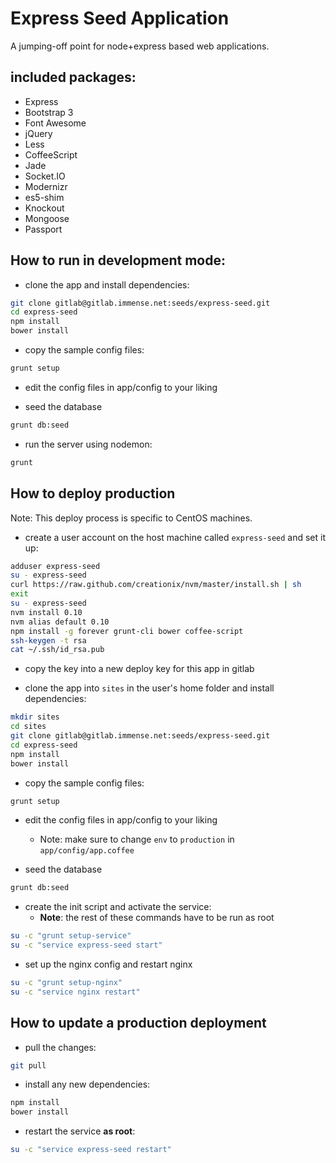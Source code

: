 # Express Seed Application

A jumping-off point for node+express based web applications.

## included packages:

* Express
* Bootstrap 3
* Font Awesome
* jQuery
* Less
* CoffeeScript
* Jade
* Socket.IO
* Modernizr
* es5-shim
* Knockout
* Mongoose
* Passport

## How to run in development mode:

* clone the app and install dependencies:

```bash
git clone gitlab@gitlab.immense.net:seeds/express-seed.git
cd express-seed
npm install
bower install
```

* copy the sample config files:

```bash
grunt setup
```

* edit the config files in app/config to your liking

* seed the database

```bash
grunt db:seed
```

* run the server using nodemon:

```bash
grunt
```

## How to deploy production

Note: This deploy process is specific to CentOS machines.

* create a user account on the host machine called `express-seed` and set it up:

```bash
adduser express-seed
su - express-seed
curl https://raw.github.com/creationix/nvm/master/install.sh | sh
exit
su - express-seed
nvm install 0.10
nvm alias default 0.10
npm install -g forever grunt-cli bower coffee-script
ssh-keygen -t rsa
cat ~/.ssh/id_rsa.pub
```

* copy the key into a new deploy key for this app in gitlab

* clone the app into `sites` in the user's home folder and install dependencies:

```bash
mkdir sites
cd sites
git clone gitlab@gitlab.immense.net:seeds/express-seed.git
cd express-seed
npm install
bower install
```

* copy the sample config files:

```bash
grunt setup
```

* edit the config files in app/config to your liking
  * Note: make sure to change `env` to `production` in `app/config/app.coffee`

* seed the database

```bash
grunt db:seed
```

* create the init script and activate the service:
  * **Note**: the rest of these commands have to be run as root

```bash
su -c "grunt setup-service"
su -c "service express-seed start"
```

* set up the nginx config and restart nginx

```bash
su -c "grunt setup-nginx"
su -c "service nginx restart"
```

## How to update a production deployment

* pull the changes:

```bash
git pull
```

* install any new dependencies:

```bash
npm install
bower install
```

* restart the service **as root**:

```bash
su -c "service express-seed restart"
```
